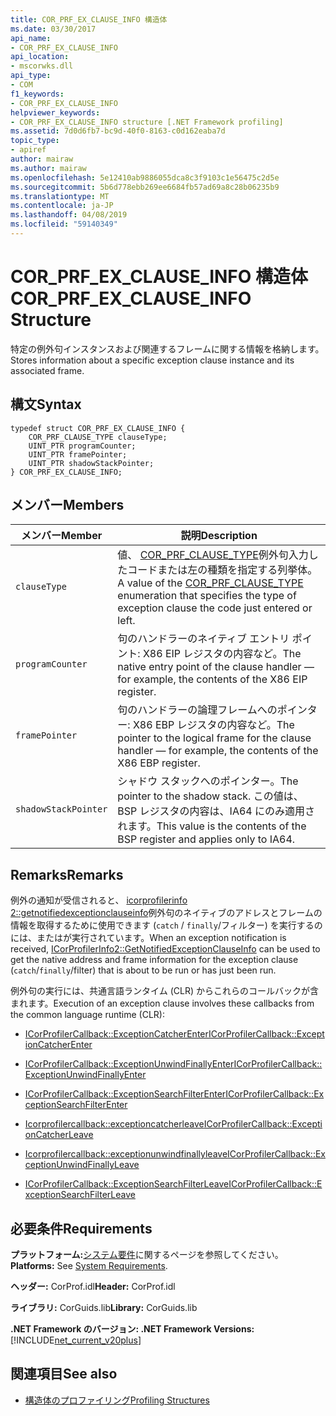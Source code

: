 ```yaml
---
title: COR_PRF_EX_CLAUSE_INFO 構造体
ms.date: 03/30/2017
api_name:
- COR_PRF_EX_CLAUSE_INFO
api_location:
- mscorwks.dll
api_type:
- COM
f1_keywords:
- COR_PRF_EX_CLAUSE_INFO
helpviewer_keywords:
- COR_PRF_EX_CLAUSE_INFO structure [.NET Framework profiling]
ms.assetid: 7d0d6fb7-bc9d-40f0-8163-c0d162eaba7d
topic_type:
- apiref
author: mairaw
ms.author: mairaw
ms.openlocfilehash: 5e12410ab9886055dca8c3f9103c1e56475c2d5e
ms.sourcegitcommit: 5b6d778ebb269ee6684fb57ad69a8c28b06235b9
ms.translationtype: MT
ms.contentlocale: ja-JP
ms.lasthandoff: 04/08/2019
ms.locfileid: "59140349"
---
```

# <a name="corprfexclauseinfo-structure"></a><span data-ttu-id="b35b0-102">COR_PRF_EX_CLAUSE_INFO 構造体</span><span class="sxs-lookup"><span data-stu-id="b35b0-102">COR_PRF_EX_CLAUSE_INFO Structure</span></span>
<span data-ttu-id="b35b0-103">特定の例外句インスタンスおよび関連するフレームに関する情報を格納します。</span><span class="sxs-lookup"><span data-stu-id="b35b0-103">Stores information about a specific exception clause instance and its associated frame.</span></span>  
  
## <a name="syntax"></a><span data-ttu-id="b35b0-104">構文</span><span class="sxs-lookup"><span data-stu-id="b35b0-104">Syntax</span></span>  
  
```  
typedef struct COR_PRF_EX_CLAUSE_INFO {  
    COR_PRF_CLAUSE_TYPE clauseType;  
    UINT_PTR programCounter;  
    UINT_PTR framePointer;  
    UINT_PTR shadowStackPointer;  
} COR_PRF_EX_CLAUSE_INFO;  
```  
  
## <a name="members"></a><span data-ttu-id="b35b0-105">メンバー</span><span class="sxs-lookup"><span data-stu-id="b35b0-105">Members</span></span>  
  
|<span data-ttu-id="b35b0-106">メンバー</span><span class="sxs-lookup"><span data-stu-id="b35b0-106">Member</span></span>|<span data-ttu-id="b35b0-107">説明</span><span class="sxs-lookup"><span data-stu-id="b35b0-107">Description</span></span>|  
|------------|-----------------|  
|`clauseType`|<span data-ttu-id="b35b0-108">値、 [COR_PRF_CLAUSE_TYPE](../../../../docs/framework/unmanaged-api/profiling/cor-prf-clause-type-enumeration.md)例外句入力したコードまたは左の種類を指定する列挙体。</span><span class="sxs-lookup"><span data-stu-id="b35b0-108">A value of the [COR_PRF_CLAUSE_TYPE](../../../../docs/framework/unmanaged-api/profiling/cor-prf-clause-type-enumeration.md) enumeration that specifies the type of exception clause the code just entered or left.</span></span>|  
|`programCounter`|<span data-ttu-id="b35b0-109">句のハンドラーのネイティブ エントリ ポイント: X86 EIP レジスタの内容など。</span><span class="sxs-lookup"><span data-stu-id="b35b0-109">The native entry point of the clause handler — for example, the contents of the X86 EIP register.</span></span>|  
|`framePointer`|<span data-ttu-id="b35b0-110">句のハンドラーの論理フレームへのポインター: X86 EBP レジスタの内容など。</span><span class="sxs-lookup"><span data-stu-id="b35b0-110">The pointer to the logical frame for the clause handler — for example, the contents of the X86 EBP register.</span></span>|  
|`shadowStackPointer`|<span data-ttu-id="b35b0-111">シャドウ スタックへのポインター。</span><span class="sxs-lookup"><span data-stu-id="b35b0-111">The pointer to the shadow stack.</span></span> <span data-ttu-id="b35b0-112">この値は、BSP レジスタの内容は、IA64 にのみ適用されます。</span><span class="sxs-lookup"><span data-stu-id="b35b0-112">This value is the contents of the BSP register and applies only to IA64.</span></span>|  
  
## <a name="remarks"></a><span data-ttu-id="b35b0-113">Remarks</span><span class="sxs-lookup"><span data-stu-id="b35b0-113">Remarks</span></span>  
 <span data-ttu-id="b35b0-114">例外の通知が受信されると、 [icorprofilerinfo 2::getnotifiedexceptionclauseinfo](../../../../docs/framework/unmanaged-api/profiling/icorprofilerinfo2-getnotifiedexceptionclauseinfo-method.md)例外句のネイティブのアドレスとフレームの情報を取得するために使用できます (`catch` / `finally`/フィルター) を実行するのには、またはが実行されています。</span><span class="sxs-lookup"><span data-stu-id="b35b0-114">When an exception notification is received, [ICorProfilerInfo2::GetNotifiedExceptionClauseInfo](../../../../docs/framework/unmanaged-api/profiling/icorprofilerinfo2-getnotifiedexceptionclauseinfo-method.md) can be used to get the native address and frame information for the exception clause (`catch`/`finally`/filter) that is about to be run or has just been run.</span></span>  
  
 <span data-ttu-id="b35b0-115">例外句の実行には、共通言語ランタイム (CLR) からこれらのコールバックが含まれます。</span><span class="sxs-lookup"><span data-stu-id="b35b0-115">Execution of an exception clause involves these callbacks from the common language runtime (CLR):</span></span>  
  
-   [<span data-ttu-id="b35b0-116">ICorProfilerCallback::ExceptionCatcherEnter</span><span class="sxs-lookup"><span data-stu-id="b35b0-116">ICorProfilerCallback::ExceptionCatcherEnter</span></span>](../../../../docs/framework/unmanaged-api/profiling/icorprofilercallback-exceptioncatcherenter-method.md)  
  
-   [<span data-ttu-id="b35b0-117">ICorProfilerCallback::ExceptionUnwindFinallyEnter</span><span class="sxs-lookup"><span data-stu-id="b35b0-117">ICorProfilerCallback::ExceptionUnwindFinallyEnter</span></span>](../../../../docs/framework/unmanaged-api/profiling/icorprofilercallback-exceptionunwindfinallyenter-method.md)  
  
-   [<span data-ttu-id="b35b0-118">ICorProfilerCallback::ExceptionSearchFilterEnter</span><span class="sxs-lookup"><span data-stu-id="b35b0-118">ICorProfilerCallback::ExceptionSearchFilterEnter</span></span>](../../../../docs/framework/unmanaged-api/profiling/icorprofilercallback-exceptionsearchfilterenter-method.md)  
  
-   [<span data-ttu-id="b35b0-119">Icorprofilercallback::exceptioncatcherleave</span><span class="sxs-lookup"><span data-stu-id="b35b0-119">ICorProfilerCallback::ExceptionCatcherLeave</span></span>](../../../../docs/framework/unmanaged-api/profiling/icorprofilercallback-exceptioncatcherleave-method.md)  
  
-   [<span data-ttu-id="b35b0-120">Icorprofilercallback::exceptionunwindfinallyleave</span><span class="sxs-lookup"><span data-stu-id="b35b0-120">ICorProfilerCallback::ExceptionUnwindFinallyLeave</span></span>](../../../../docs/framework/unmanaged-api/profiling/icorprofilercallback-exceptionunwindfinallyleave-method.md)  
  
-   [<span data-ttu-id="b35b0-121">ICorProfilerCallback::ExceptionSearchFilterLeave</span><span class="sxs-lookup"><span data-stu-id="b35b0-121">ICorProfilerCallback::ExceptionSearchFilterLeave</span></span>](../../../../docs/framework/unmanaged-api/profiling/icorprofilercallback-exceptionsearchfilterleave-method.md)  
  
## <a name="requirements"></a><span data-ttu-id="b35b0-122">必要条件</span><span class="sxs-lookup"><span data-stu-id="b35b0-122">Requirements</span></span>  
 <span data-ttu-id="b35b0-123">**プラットフォーム:**[システム要件](../../../../docs/framework/get-started/system-requirements.md)に関するページを参照してください。</span><span class="sxs-lookup"><span data-stu-id="b35b0-123">**Platforms:** See [System Requirements](../../../../docs/framework/get-started/system-requirements.md).</span></span>  
  
 <span data-ttu-id="b35b0-124">**ヘッダー:** CorProf.idl</span><span class="sxs-lookup"><span data-stu-id="b35b0-124">**Header:** CorProf.idl</span></span>  
  
 <span data-ttu-id="b35b0-125">**ライブラリ:** CorGuids.lib</span><span class="sxs-lookup"><span data-stu-id="b35b0-125">**Library:** CorGuids.lib</span></span>  
  
 **<span data-ttu-id="b35b0-126">.NET Framework のバージョン: </span><span class="sxs-lookup"><span data-stu-id="b35b0-126">.NET Framework Versions:</span></span>** [!INCLUDE[net_current_v20plus](../../../../includes/net-current-v20plus-md.md)]  
  
## <a name="see-also"></a><span data-ttu-id="b35b0-127">関連項目</span><span class="sxs-lookup"><span data-stu-id="b35b0-127">See also</span></span>

- [<span data-ttu-id="b35b0-128">構造体のプロファイリング</span><span class="sxs-lookup"><span data-stu-id="b35b0-128">Profiling Structures</span></span>](../../../../docs/framework/unmanaged-api/profiling/profiling-structures.md)
